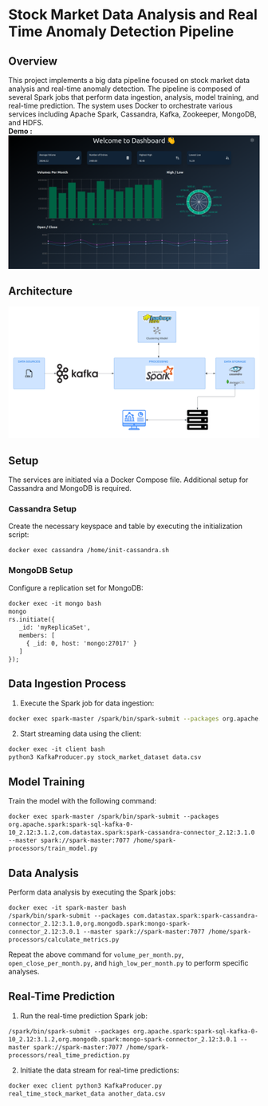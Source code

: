 # Stock Market Data Analysis and Real Time Anomaly Detection Pipeline

## Overview
This project implements a big data pipeline focused on stock market data analysis and real-time anomaly detection. The pipeline is composed of several Spark jobs that perform data ingestion, analysis, model training, and real-time prediction. The system uses Docker to orchestrate various services including Apache Spark, Cassandra, Kafka, Zookeeper, MongoDB, and HDFS. \
**Demo :**
[![Watch the video](./images/dashboard-dark-1.png)](https://youtu.be/ojuW3IhrSLo)
## Architecture
![architecture](/images/architecture.png)

## Setup
The services are initiated via a Docker Compose file. Additional setup for Cassandra and MongoDB is required.

### Cassandra Setup
Create the necessary keyspace and table by executing the initialization script:
```shell
docker exec cassandra /home/init-cassandra.sh
```

### MongoDB Setup
Configure a replication set for MongoDB:
```shell
docker exec -it mongo bash
mongo
rs.initiate({
   _id: 'myReplicaSet',
   members: [
     { _id: 0, host: 'mongo:27017' }
   ]
});
```

## Data Ingestion Process
1. Execute the Spark job for data ingestion:
```bash
docker exec spark-master /spark/bin/spark-submit --packages org.apache.spark:spark-sql-kafka-0-10_2.12:3.1.2,com.datastax.spark:spark-cassandra-connector_2.12:3.1.0 --master spark://spark-master:7077 /home/spark-processors/ingest_data.py
```
2. Start streaming data using the client:
```shell
docker exec -it client bash
python3 KafkaProducer.py stock_market_dataset data.csv
```

## Model Training
Train the model with the following command:
```shell
docker exec spark-master /spark/bin/spark-submit --packages org.apache.spark:spark-sql-kafka-0-10_2.12:3.1.2,com.datastax.spark:spark-cassandra-connector_2.12:3.1.0 --master spark://spark-master:7077 /home/spark-processors/train_model.py
```

## Data Analysis
Perform data analysis by executing the Spark jobs:
```shell
docker exec -it spark-master bash
/spark/bin/spark-submit --packages com.datastax.spark:spark-cassandra-connector_2.12:3.1.0,org.mongodb.spark:mongo-spark-connector_2.12:3.0.1 --master spark://spark-master:7077 /home/spark-processors/calculate_metrics.py
```
Repeat the above command for `volume_per_month.py`, `open_close_per_month.py`, and `high_low_per_month.py` to perform specific analyses.

## Real-Time Prediction
1. Run the real-time prediction Spark job:
```shell
/spark/bin/spark-submit --packages org.apache.spark:spark-sql-kafka-0-10_2.12:3.1.2,org.mongodb.spark:mongo-spark-connector_2.12:3.0.1 --master spark://spark-master:7077 /home/spark-processors/real_time_prediction.py
```
2. Initiate the data stream for real-time predictions:
```shell
docker exec client python3 KafkaProducer.py real_time_stock_market_data another_data.csv
```

